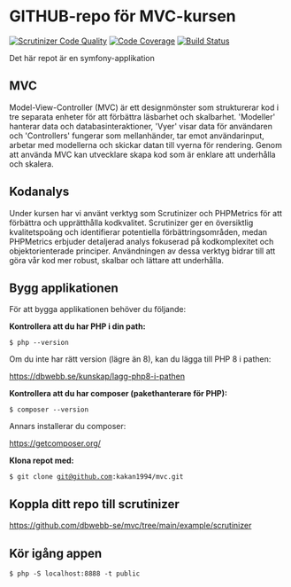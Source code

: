 # GITHUB-repo för MVC-kursen

[![Scrutinizer Code Quality](https://scrutinizer-ci.com/g/Kakan1994/mvc/badges/quality-score.png?b=main)](https://scrutinizer-ci.com/g/Kakan1994/mvc/?branch=main)
[![Code Coverage](https://scrutinizer-ci.com/g/Kakan1994/mvc/badges/coverage.png?b=main)](https://scrutinizer-ci.com/g/Kakan1994/mvc/?branch=main)
[![Build Status](https://scrutinizer-ci.com/g/Kakan1994/mvc/badges/build.png?b=main)](https://scrutinizer-ci.com/g/Kakan1994/mvc/build-status/main)

Det här repot är en symfony-applikation

MVC
----

Model-View-Controller (MVC) är ett designmönster som strukturerar kod i tre separata enheter för att förbättra läsbarhet och skalbarhet. 'Modeller' hanterar data och databasinteraktioner, 'Vyer' visar data för användaren och 'Controllers' fungerar som mellanhänder, tar emot användarinput, arbetar med modellerna och skickar datan till vyerna för rendering. Genom att använda MVC kan utvecklare skapa kod som är enklare att underhålla och skalera.

Kodanalys
---------

Under kursen har vi använt verktyg som Scrutinizer och PHPMetrics för att förbättra och upprätthålla kodkvalitet. Scrutinizer ger en översiktlig kvalitetspoäng och identifierar potentiella förbättringsområden, medan PHPMetrics erbjuder detaljerad analys fokuserad på kodkomplexitet och objektorienterade principer. Användningen av dessa verktyg bidrar till att göra vår kod mer robust, skalbar och lättare att underhålla.

Bygg applikationen
------------------

För att bygga applikationen behöver du följande:

<strong>Kontrollera att du har PHP i din path:</strong>

<code>$ php --version</code>

Om du inte har rätt version (lägre än 8), kan du lägga till PHP 8 i pathen:

https://dbwebb.se/kunskap/lagg-php8-i-pathen

<strong>Kontrollera att du har composer (pakethanterare för PHP):</strong>

<code>$ composer --version</code>

Annars installerar du composer:

https://getcomposer.org/

<strong>Klona repot med:</strong>

<code>$ git clone git@github.com:kakan1994/mvc.git</code>

Koppla ditt repo till scrutinizer
---------------------------------

https://github.com/dbwebb-se/mvc/tree/main/example/scrutinizer

Kör igång appen
---------------
<code>$ php -S localhost:8888 -t public</code>